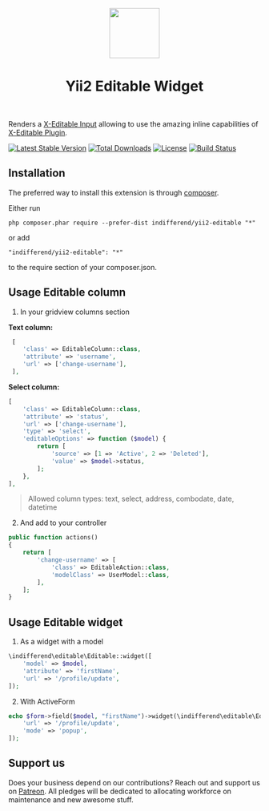 <p align="center">
    <a href="https://github.com/yiisoft" target="_blank">
        <img src="https://avatars0.githubusercontent.com/u/993323" height="100px">
    </a>
    <h1 align="center">Yii2 Editable Widget</h1>
    <br>
</p>

Renders a [X-Editable Input](http://vitalets.github.io/x-editable/index.html) allowing to use the amazing inline capabilities of [X-Editable Plugin](http://vitalets.github.io/x-editable/index.html). 

[![Latest Stable Version](https://poser.pugx.org/indifferend/yii2-editable/v/stable)](https://packagist.org/packages/indifferend/yii2-editable) [![Total Downloads](https://poser.pugx.org/indifferend/yii2-editable/downloads)](https://packagist.org/packages/indifferend/yii2-editable) [![License](https://poser.pugx.org/indifferend/yii2-editable/license)](https://packagist.org/packages/indifferend/yii2-editable)
[![Build Status](https://travis-ci.org/indifferend/yii2-editable.svg?branch=master)](https://travis-ci.org/indifferend/yii2-editable)

Installation
------------

The preferred way to install this extension is through [composer](http://getcomposer.org/download/).

Either run

```
php composer.phar require --prefer-dist indifferend/yii2-editable "*"
```

or add

```
"indifferend/yii2-editable": "*"
```

to the require section of your composer.json.


Usage Editable column
---------------------------------------
1) In your gridview columns section

**Text column:**
```php
 [
    'class' => EditableColumn::class,
    'attribute' => 'username',
    'url' => ['change-username'],
 ],
```
**Select column:**
```php
[
    'class' => EditableColumn::class,
    'attribute' => 'status',
    'url' => ['change-username'],
    'type' => 'select',
    'editableOptions' => function ($model) {
        return [
            'source' => [1 => 'Active', 2 => 'Deleted'],
            'value' => $model->status,
        ];
    },
],
```
> Allowed column types: text, select, address, combodate, date, datetime

2) And add to your controller
```php
public function actions()
{
    return [
        'change-username' => [
            'class' => EditableAction::class,
            'modelClass' => UserModel::class,
        ],
    ];
}
```
Usage Editable widget
---------------------------------

1) As a widget with a model

```php
\indifferend\editable\Editable::widget([
    'model' => $model,
    'attribute' => 'firstName',
    'url' => '/profile/update',
]);
```

2) With ActiveForm

```php
echo $form->field($model, "firstName")->widget(\indifferend\editable\Editable::class, [
    'url' => '/profile/update',
    'mode' => 'popup',
]);
```

## Support us

Does your business depend on our contributions? Reach out and support us on [Patreon](https://www.patreon.com/indifferend). 
All pledges will be dedicated to allocating workforce on maintenance and new awesome stuff.
